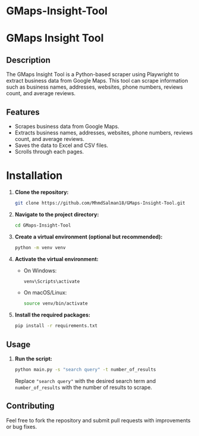 # GMaps-Insight-Tool
# GMaps Insight Tool

## Description

The GMaps Insight Tool is a Python-based scraper using Playwright to extract business data from Google Maps. This tool can scrape information such as business names, addresses, websites, phone numbers, reviews count, and average reviews.

## Features

- Scrapes business data from Google Maps.
- Extracts business names, addresses, websites, phone numbers, reviews count, and average reviews.
- Saves the data to Excel and CSV files.
- Scrolls through each pages.

#  Installation

1. **Clone the repository:**

    ```bash
    git clone https://github.com/MhmdSalman18/GMaps-Insight-Tool.git
    ```

2. **Navigate to the project directory:**

    ```bash
    cd GMaps-Insight-Tool
    ```

3. **Create a virtual environment (optional but recommended):**

    ```bash
    python -m venv venv
    ```

4. **Activate the virtual environment:**

    - On Windows:

      ```bash
      venv\Scripts\activate
      ```

    - On macOS/Linux:

      ```bash
      source venv/bin/activate
      ```

5. **Install the required packages:**

    ```bash
    pip install -r requirements.txt
    ```

## Usage

1. **Run the script:**

    ```bash
    python main.py -s "search query" -t number_of_results
    ```

   Replace `"search query"` with the desired search term and `number_of_results` with the number of results to scrape.

## Contributing

Feel free to fork the repository and submit pull requests with improvements or bug fixes.


